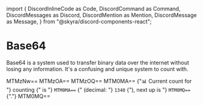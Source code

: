 import {
  DiscordInlineCode as Code,
  DiscordCommand as Command,
  DiscordMessages as Discord,
  DiscordMention as Mention,
  DiscordMessage as Message,
} from "@skyra/discord-components-react";

# Base64

Base64 is a system used to transfer binary data over the internet without losing any information. It's a confusing and unique system to count with.

<Discord className="bg-gray-100 p-4 rounded-lg shadow-md">
  <Message className="text-blue-500">MTMzNw==</Message>
  <Message className="text-blue-500">MTMzOA==</Message>
  <Message className="text-blue-500">MTMzOQ==</Message>
  <Message className="text-blue-500">MTM0MA==</Message>
  <Message profile="countr" ephemeral className="bg-yellow-100 p-2 rounded-md">
    <Command slot="reply" command="/count" className="text-green-500" />
    {"📊 Current count for "}
    <Mention type="channel" className="text-red-500">counting</Mention>
    {" is "}
    <Code className="bg-gray-200 p-1 rounded">MTM0MA==</Code>
    {" (decimal: "}
    <Code className="bg-gray-200 p-1 rounded">1340</Code>
    {"), next up is "}
    <Code className="bg-gray-200 p-1 rounded">MTM0MQ==</Code>
    {"."}
  </Message>
  <Message className="text-blue-500">MTM0MQ==</Message>
</Discord>
